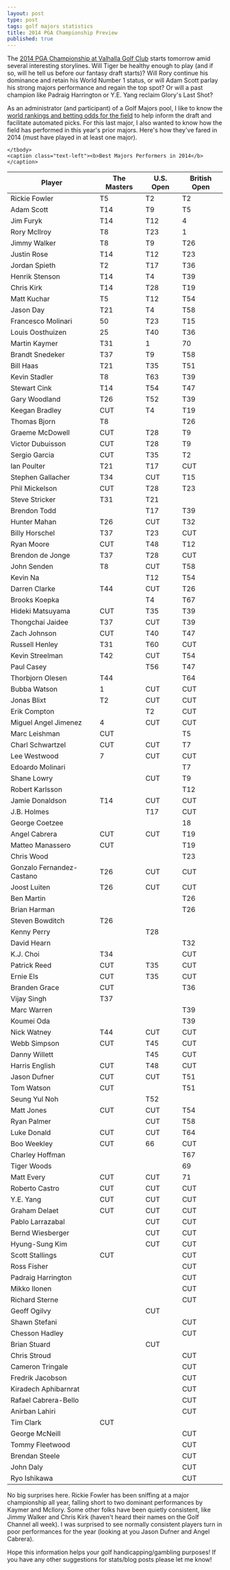 ```yaml
---
layout: post
type: post
tags: golf majors statistics
title: 2014 PGA Championship Preview
published: true
---
```


The [2014 PGA Championship at Valhalla Golf Club](http://www.pga.com/pgachampionship/) starts tomorrow amid several interesting storylines.  Will Tiger be healthy enough to play (and if so, will he tell us before our fantasy draft starts)?  Will Rory continue his dominance and retain his World Number 1 status, or will Adam Scott parlay his strong majors performance and regain the top spot?  Or will a past champion like Padraig Harrington or Y.E. Yang reclaim Glory's Last Shot?

As an administrator (and participant) of a Golf Majors pool, I like to know the [world rankings and betting odds for the field](http://www.swingstats.com/majors/draft) to help inform the draft and facilitate automated picks.  For this last major, I also wanted to know how the field has performed in this year's prior majors.  Here's how they've fared in 2014 (must have played in at least one major).

<table class="table table-striped table-bordered table-condensed">
	<thead>
		<tr>
			<th>Player</th>
			<th>The Masters</th>
			<th>U.S. Open</th>
			<th>British Open</th>
		</tr>			
	</thead>
	<tbody>
<tr><td>Rickie Fowler</td>	<td>T5</td>	<td>T2</td>	<td>T2</td></tr>
<tr><td>Adam Scott</td>	<td>T14</td>	<td>T9</td>	<td>T5</td></tr>
<tr><td>Jim Furyk</td>	<td>T14</td>	<td>T12</td>	<td>4</td></tr>
<tr><td>Rory McIlroy</td>	<td>T8</td>	<td>T23</td>	<td>1</td></tr>
<tr><td>Jimmy Walker</td>	<td>T8</td>	<td>T9</td>	<td>T26</td></tr>
<tr><td>Justin Rose</td>	<td>T14</td>	<td>T12</td>	<td>T23</td></tr>
<tr><td>Jordan Spieth</td>	<td>T2</td>	<td>T17</td>	<td>T36</td></tr>
<tr><td>Henrik Stenson</td>	<td>T14</td>	<td>T4</td>	<td>T39</td></tr>
<tr><td>Chris Kirk</td>	<td>T14</td>	<td>T28</td>	<td>T19</td></tr>
<tr><td>Matt Kuchar</td>	<td>T5</td>	<td>T12</td>	<td>T54</td></tr>
<tr><td>Jason Day</td>	<td>T21</td>	<td>T4</td>	<td>T58</td></tr>
<tr><td>Francesco Molinari</td>	<td>50</td>	<td>T23</td>	<td>T15</td></tr>
<tr><td>Louis Oosthuizen</td>	<td>25</td>	<td>T40</td>	<td>T36</td></tr>
<tr><td>Martin Kaymer</td>	<td>T31</td>	<td>1</td>	<td>70</td></tr>
<tr><td>Brandt Snedeker</td>	<td>T37</td>	<td>T9</td>	<td>T58</td></tr>
<tr><td>Bill Haas</td>	<td>T21</td>	<td>T35</td>	<td>T51</td></tr>
<tr><td>Kevin Stadler</td>	<td>T8</td>	<td>T63</td>	<td>T39</td></tr>
<tr><td>Stewart Cink</td>	<td>T14</td>	<td>T54</td>	<td>T47</td></tr>
<tr><td>Gary Woodland</td>	<td>T26</td>	<td>T52</td>	<td>T39</td></tr>
<tr><td>Keegan Bradley</td>	<td>CUT</td>	<td>T4</td>	<td>T19</td></tr>
<tr><td>Thomas Bjorn</td>	<td>T8</td>	<td></td>	<td>T26</td></tr>
<tr><td>Graeme McDowell</td>	<td>CUT</td>	<td>T28</td>	<td>T9</td></tr>
<tr><td>Victor Dubuisson</td>	<td>CUT</td>	<td>T28</td>	<td>T9</td></tr>
<tr><td>Sergio Garcia</td>	<td>CUT</td>	<td>T35</td>	<td>T2</td></tr>
<tr><td>Ian Poulter</td>	<td>T21</td>	<td>T17</td>	<td>CUT</td></tr>
<tr><td>Stephen Gallacher</td>	<td>T34</td>	<td>CUT</td>	<td>T15</td></tr>
<tr><td>Phil Mickelson</td>	<td>CUT</td>	<td>T28</td>	<td>T23</td></tr>
<tr><td>Steve Stricker</td>	<td>T31</td>	<td>T21</td>	<td></td></tr>
<tr><td>Brendon Todd</td>	<td></td>	<td>T17</td>	<td>T39</td></tr>
<tr><td>Hunter Mahan</td>	<td>T26</td>	<td>CUT</td>	<td>T32</td></tr>
<tr><td>Billy Horschel</td>	<td>T37</td>	<td>T23</td>	<td>CUT</td></tr>
<tr><td>Ryan Moore</td>	<td>CUT</td>	<td>T48</td>	<td>T12</td></tr>
<tr><td>Brendon de Jonge</td>	<td>T37</td>	<td>T28</td>	<td>CUT</td></tr>
<tr><td>John Senden</td>	<td>T8</td>	<td>CUT</td>	<td>T58</td></tr>
<tr><td>Kevin Na</td>	<td></td>	<td>T12</td>	<td>T54</td></tr>
<tr><td>Darren Clarke</td>	<td>T44</td>	<td>CUT</td>	<td>T26</td></tr>
<tr><td>Brooks Koepka</td>	<td></td>	<td>T4</td>	<td>T67</td></tr>
<tr><td>Hideki Matsuyama</td>	<td>CUT</td>	<td>T35</td>	<td>T39</td></tr>
<tr><td>Thongchai Jaidee</td>	<td>T37</td>	<td>CUT</td>	<td>T39</td></tr>
<tr><td>Zach Johnson</td>	<td>CUT</td>	<td>T40</td>	<td>T47</td></tr>
<tr><td>Russell Henley</td>	<td>T31</td>	<td>T60</td>	<td>CUT</td></tr>
<tr><td>Kevin Streelman</td>	<td>T42</td>	<td>CUT</td>	<td>T54</td></tr>
<tr><td>Paul Casey</td>	<td></td>	<td>T56</td>	<td>T47</td></tr>
<tr><td>Thorbjorn Olesen</td>	<td>T44</td>	<td></td>	<td>T64</td></tr>
<tr><td>Bubba Watson</td>	<td>1</td>	<td>CUT</td>	<td>CUT</td></tr>
<tr><td>Jonas Blixt</td>	<td>T2</td>	<td>CUT</td>	<td>CUT</td></tr>
<tr><td>Erik Compton</td>	<td></td>	<td>T2</td>	<td>CUT</td></tr>
<tr><td>Miguel Angel Jimenez</td>	<td>4</td>	<td>CUT</td>	<td>CUT</td></tr>
<tr><td>Marc Leishman</td>	<td>CUT</td>	<td></td>	<td>T5</td></tr>
<tr><td>Charl Schwartzel</td>	<td>CUT</td>	<td>CUT</td>	<td>T7</td></tr>
<tr><td>Lee Westwood</td>	<td>7</td>	<td>CUT</td>	<td>CUT</td></tr>
<tr><td>Edoardo Molinari</td>	<td></td>	<td></td>	<td>T7</td></tr>
<tr><td>Shane Lowry</td>	<td></td>	<td>CUT</td>	<td>T9</td></tr>
<tr><td>Robert Karlsson</td>	<td></td>	<td></td>	<td>T12</td></tr>
<tr><td>Jamie Donaldson</td>	<td>T14</td>	<td>CUT</td>	<td>CUT</td></tr>
<tr><td>J.B. Holmes</td>	<td></td>	<td>T17</td>	<td>CUT</td></tr>
<tr><td>George Coetzee</td>	<td></td>	<td></td>	<td>18</td></tr>
<tr><td>Angel Cabrera</td>	<td>CUT</td>	<td>CUT</td>	<td>T19</td></tr>
<tr><td>Matteo Manassero</td>	<td>CUT</td>	<td></td>	<td>T19</td></tr>
<tr><td>Chris Wood</td>	<td></td>	<td></td>	<td>T23</td></tr>
<tr><td>Gonzalo Fernandez-Castano</td>	<td>T26</td>	<td>CUT</td>	<td>CUT</td></tr>
<tr><td>Joost Luiten</td>	<td>T26</td>	<td>CUT</td>	<td>CUT</td></tr>
<tr><td>Ben Martin</td>	<td></td>	<td></td>	<td>T26</td></tr>
<tr><td>Brian Harman</td>	<td></td>	<td></td>	<td>T26</td></tr>
<tr><td>Steven Bowditch</td>	<td>T26</td>	<td></td>	<td></td></tr>
<tr><td>Kenny Perry</td>	<td></td>	<td>T28</td>	<td></td></tr>
<tr><td>David Hearn</td>	<td></td>	<td></td>	<td>T32</td></tr>
<tr><td>K.J. Choi</td>	<td>T34</td>	<td></td>	<td>CUT</td></tr>
<tr><td>Patrick Reed</td>	<td>CUT</td>	<td>T35</td>	<td>CUT</td></tr>
<tr><td>Ernie Els</td>	<td>CUT</td>	<td>T35</td>	<td>CUT</td></tr>
<tr><td>Branden Grace</td>	<td>CUT</td>	<td></td>	<td>T36</td></tr>
<tr><td>Vijay Singh</td>	<td>T37</td>	<td></td>	<td></td></tr>
<tr><td>Marc Warren</td>	<td></td>	<td></td>	<td>T39</td></tr>
<tr><td>Koumei Oda</td>	<td></td>	<td></td>	<td>T39</td></tr>
<tr><td>Nick Watney</td>	<td>T44</td>	<td>CUT</td>	<td>CUT</td></tr>
<tr><td>Webb Simpson</td>	<td>CUT</td>	<td>T45</td>	<td>CUT</td></tr>
<tr><td>Danny Willett</td>	<td></td>	<td>T45</td>	<td>CUT</td></tr>
<tr><td>Harris English</td>	<td>CUT</td>	<td>T48</td>	<td>CUT</td></tr>
<tr><td>Jason Dufner</td>	<td>CUT</td>	<td>CUT</td>	<td>T51</td></tr>
<tr><td>Tom Watson</td>	<td>CUT</td>	<td></td>	<td>T51</td></tr>
<tr><td>Seung Yul Noh</td>	<td></td>	<td>T52</td>	<td></td></tr>
<tr><td>Matt Jones</td>	<td>CUT</td>	<td>CUT</td>	<td>T54</td></tr>
<tr><td>Ryan Palmer</td>	<td></td>	<td>CUT</td>	<td>T58</td></tr>
<tr><td>Luke Donald</td>	<td>CUT</td>	<td>CUT</td>	<td>T64</td></tr>
<tr><td>Boo Weekley</td>	<td>CUT</td>	<td>66</td>	<td>CUT</td></tr>
<tr><td>Charley Hoffman</td>	<td></td>	<td></td>	<td>T67</td></tr>
<tr><td>Tiger Woods</td>	<td></td>	<td></td>	<td>69</td></tr>
<tr><td>Matt Every</td>	<td>CUT</td>	<td>CUT</td>	<td>71</td></tr>
<tr><td>Roberto Castro</td>	<td>CUT</td>	<td>CUT</td>	<td>CUT</td></tr>
<tr><td>Y.E. Yang</td>	<td>CUT</td>	<td>CUT</td>	<td>CUT</td></tr>
<tr><td>Graham Delaet</td>	<td>CUT</td>	<td>CUT</td>	<td>CUT</td></tr>
<tr><td>Pablo Larrazabal</td>	<td></td>	<td>CUT</td>	<td>CUT</td></tr>
<tr><td>Bernd Wiesberger</td>	<td></td>	<td>CUT</td>	<td>CUT</td></tr>
<tr><td>Hyung-Sung Kim</td>	<td></td>	<td>CUT</td>	<td>CUT</td></tr>
<tr><td>Scott Stallings</td>	<td>CUT</td>	<td></td>	<td>CUT</td></tr>
<tr><td>Ross Fisher</td>	<td></td>	<td></td>	<td>CUT</td></tr>
<tr><td>Padraig Harrington</td>	<td></td>	<td></td>	<td>CUT</td></tr>
<tr><td>Mikko Ilonen</td>	<td></td>	<td></td>	<td>CUT</td></tr>
<tr><td>Richard Sterne</td>	<td></td>	<td></td>	<td>CUT</td></tr>
<tr><td>Geoff Ogilvy</td>	<td></td>	<td>CUT</td>	<td></td></tr>
<tr><td>Shawn Stefani</td>	<td></td>	<td></td>	<td>CUT</td></tr>
<tr><td>Chesson Hadley</td>	<td></td>	<td></td>	<td>CUT</td></tr>
<tr><td>Brian Stuard</td>	<td></td>	<td>CUT</td>	<td></td></tr>
<tr><td>Chris Stroud</td>	<td></td>	<td></td>	<td>CUT</td></tr>
<tr><td>Cameron Tringale</td>	<td></td>	<td></td>	<td>CUT</td></tr>
<tr><td>Fredrik Jacobson</td>	<td></td>	<td></td>	<td>CUT</td></tr>
<tr><td>Kiradech Aphibarnrat</td>	<td></td>	<td></td>	<td>CUT</td></tr>
<tr><td>Rafael Cabrera-Bello</td>	<td></td>	<td></td>	<td>CUT</td></tr>
<tr><td>Anirban Lahiri</td>	<td></td>	<td></td>	<td>CUT</td></tr>
<tr><td>Tim Clark</td>	<td>CUT</td>	<td></td>	<td></td></tr>
<tr><td>George McNeill</td>	<td></td>	<td></td>	<td>CUT</td></tr>
<tr><td>Tommy Fleetwood</td>	<td></td>	<td></td>	<td>CUT</td></tr>
<tr><td>Brendan Steele</td>	<td></td>	<td></td>	<td>CUT</td></tr>
<tr><td>John Daly</td>	<td></td>	<td></td>	<td>CUT</td></tr>
<tr><td>Ryo Ishikawa</td>	<td></td>	<td></td>	<td>CUT</td></tr>

	</tbody>
	<caption class="text-left"><b>Best Majors Performers in 2014</b></caption>
</table>

No big surprises here.  Rickie Fowler has been sniffing at a major championship all year, falling short to two dominant performances by Kaymer and McIlory.  Some other folks have been quietly consistent, like Jimmy Walker and Chris Kirk (haven't heard their names on the Golf Channel all week).  I was surprised to see normally consistent players turn in poor performances for the year (looking at you Jason Dufner and Angel Cabrera).

Hope this information helps your golf handicapping/gambling purposes!  If you have any other suggestions for stats/blog posts please let me know!